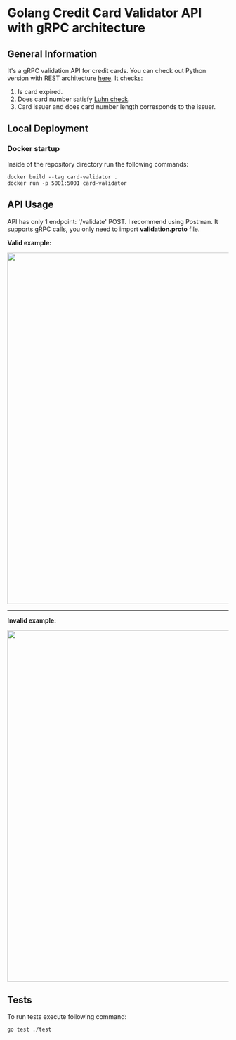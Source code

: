 # Golang Credit Card Validator API with gRPC architecture

## General Information

It's a gRPC validation API for credit cards. You can check out Python version with REST architecture [here](https://github.com/dmytromk/credit-card-validator). It checks:
1. Is card expired.
2. Does card number satisfy [Luhn check](https://en.wikipedia.org/wiki/Luhn_algorithm).
3. Card issuer and does card number length corresponds to the issuer.

## Local Deployment

### Docker startup

Inside of the repository directory run the following commands:
```shell
docker build --tag card-validator .
docker run -p 5001:5001 card-validator
```

## API Usage

API has only 1 endpoint: '/validate' POST. 
I recommend using Postman. It supports gRPC calls, you only need to import **validation.proto** file.

**Valid example:**

<img width="800" src="https://github.com/dmytromk/credit-card-validator-golang/assets/96624185/ced1021b-99c0-46e0-8b08-543530e67335">

_________________

**Invalid example:**

<img width="800" src="https://github.com/dmytromk/credit-card-validator-golang/assets/96624185/3a0bcfd1-de40-43d2-b720-fb6e797808bd">

## Tests

To run tests execute following command:
```shell
go test ./test
```